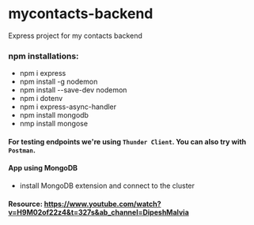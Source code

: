 # mycontacts-backend

Express project for my contacts backend

### npm installations:

- npm i express
- npm install -g nodemon
- npm install --save-dev nodemon
- npm i dotenv
- npm i express-async-handler
- npm install mongodb
- nmp install mongose


#### For testing endpoints we're using `Thunder Client`. You can also try with `Postman`.

#### App using MongoDB
- install MongoDB extension and connect to the cluster


#### Resource: https://www.youtube.com/watch?v=H9M02of22z4&t=327s&ab_channel=DipeshMalvia
